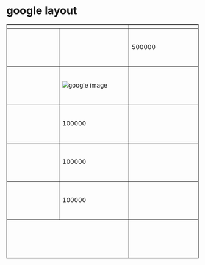 <html> 
 <head> 
  <h1>google layout</h1> 
</head> 
 <body> 
   <table border="1"> 
   <tr>
      <th colspan="2"></th>
   </tr>
   <tr>
      <td width="450" height="100"></td>
      <td width="450" height="100"></td>
     <td width="450" height="100">500000</td>
   </tr>
   <tr>
      <td></td>
      <td><img scr="https://encrypted-tbn0.gstatic.com/images?q=tbn%3AANd9GcSjyueY5IDm4wu8dSfG7QP9LEpnC_MS2iurXA&usqp=CAU" alt="google image"</td>
     <td width="450" height="100"></td>
   </tr>
   <tr>
      <td></td>
      <td>100000</td>
     <td width="450" height="100"></td>
   </tr>
   <tr>
      <td></td>
      <td>100000</td>
     <td width="450" height="100"></td>
   </tr>
   <tr>
      <td></td>
      <td>100000</td>
     <td width="450" height="100"></td>
   </tr>
   <tr>
      <td colspan="2"></td>
    <td width="450" height="100"></td>
    
   </tr>
</table>
</body>
</html>
